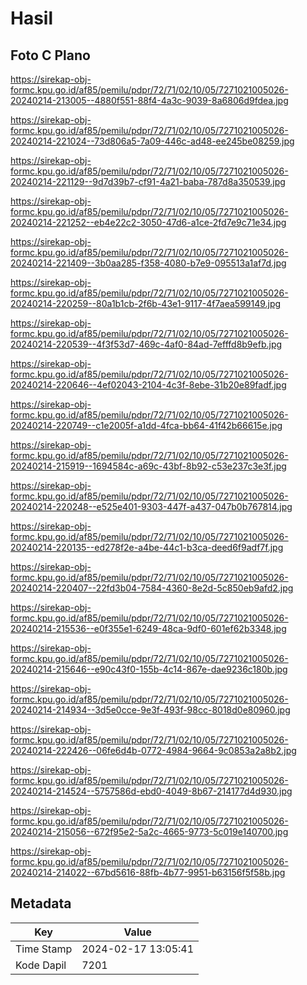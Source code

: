 # Hasil

## Foto C Plano

https://sirekap-obj-formc.kpu.go.id/af85/pemilu/pdpr/72/71/02/10/05/7271021005026-20240214-213005--4880f551-88f4-4a3c-9039-8a6806d9fdea.jpg

https://sirekap-obj-formc.kpu.go.id/af85/pemilu/pdpr/72/71/02/10/05/7271021005026-20240214-221024--73d806a5-7a09-446c-ad48-ee245be08259.jpg

https://sirekap-obj-formc.kpu.go.id/af85/pemilu/pdpr/72/71/02/10/05/7271021005026-20240214-221129--9d7d39b7-cf91-4a21-baba-787d8a350539.jpg

https://sirekap-obj-formc.kpu.go.id/af85/pemilu/pdpr/72/71/02/10/05/7271021005026-20240214-221252--eb4e22c2-3050-47d6-a1ce-2fd7e9c71e34.jpg

https://sirekap-obj-formc.kpu.go.id/af85/pemilu/pdpr/72/71/02/10/05/7271021005026-20240214-221409--3b0aa285-f358-4080-b7e9-095513a1af7d.jpg

https://sirekap-obj-formc.kpu.go.id/af85/pemilu/pdpr/72/71/02/10/05/7271021005026-20240214-220259--80a1b1cb-2f6b-43e1-9117-4f7aea599149.jpg

https://sirekap-obj-formc.kpu.go.id/af85/pemilu/pdpr/72/71/02/10/05/7271021005026-20240214-220539--4f3f53d7-469c-4af0-84ad-7efffd8b9efb.jpg

https://sirekap-obj-formc.kpu.go.id/af85/pemilu/pdpr/72/71/02/10/05/7271021005026-20240214-220646--4ef02043-2104-4c3f-8ebe-31b20e89fadf.jpg

https://sirekap-obj-formc.kpu.go.id/af85/pemilu/pdpr/72/71/02/10/05/7271021005026-20240214-220749--c1e2005f-a1dd-4fca-bb64-41f42b66615e.jpg

https://sirekap-obj-formc.kpu.go.id/af85/pemilu/pdpr/72/71/02/10/05/7271021005026-20240214-215919--1694584c-a69c-43bf-8b92-c53e237c3e3f.jpg

https://sirekap-obj-formc.kpu.go.id/af85/pemilu/pdpr/72/71/02/10/05/7271021005026-20240214-220248--e525e401-9303-447f-a437-047b0b767814.jpg

https://sirekap-obj-formc.kpu.go.id/af85/pemilu/pdpr/72/71/02/10/05/7271021005026-20240214-220135--ed278f2e-a4be-44c1-b3ca-deed6f9adf7f.jpg

https://sirekap-obj-formc.kpu.go.id/af85/pemilu/pdpr/72/71/02/10/05/7271021005026-20240214-220407--22fd3b04-7584-4360-8e2d-5c850eb9afd2.jpg

https://sirekap-obj-formc.kpu.go.id/af85/pemilu/pdpr/72/71/02/10/05/7271021005026-20240214-215536--e0f355e1-6249-48ca-9df0-601ef62b3348.jpg

https://sirekap-obj-formc.kpu.go.id/af85/pemilu/pdpr/72/71/02/10/05/7271021005026-20240214-215646--e90c43f0-155b-4c14-867e-dae9236c180b.jpg

https://sirekap-obj-formc.kpu.go.id/af85/pemilu/pdpr/72/71/02/10/05/7271021005026-20240214-214934--3d5e0cce-9e3f-493f-98cc-8018d0e80960.jpg

https://sirekap-obj-formc.kpu.go.id/af85/pemilu/pdpr/72/71/02/10/05/7271021005026-20240214-222426--06fe6d4b-0772-4984-9664-9c0853a2a8b2.jpg

https://sirekap-obj-formc.kpu.go.id/af85/pemilu/pdpr/72/71/02/10/05/7271021005026-20240214-214524--5757586d-ebd0-4049-8b67-214177d4d930.jpg

https://sirekap-obj-formc.kpu.go.id/af85/pemilu/pdpr/72/71/02/10/05/7271021005026-20240214-215056--672f95e2-5a2c-4665-9773-5c019e140700.jpg

https://sirekap-obj-formc.kpu.go.id/af85/pemilu/pdpr/72/71/02/10/05/7271021005026-20240214-214022--67bd5616-88fb-4b77-9951-b63156f5f58b.jpg


## Metadata

| Key        | Value               |
| ---------- | ------------------- |
| Time Stamp | 2024-02-17 13:05:41 |
| Kode Dapil | 7201                |



